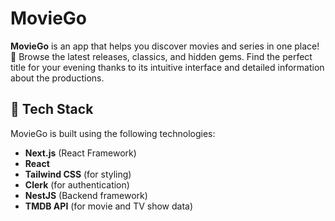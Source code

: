 # MovieGo

**MovieGo** is an app that helps you discover movies and series in one place! 🌟 Browse the latest releases, classics, and hidden gems. Find the perfect title for your evening thanks to its intuitive interface and detailed information about the productions.

## 🚀 Tech Stack
MovieGo is built using the following technologies:

- **Next.js** (React Framework)
- **React**
- **Tailwind CSS** (for styling)
- **Clerk** (for authentication)
- **NestJS** (Backend framework)
- **TMDB API** (for movie and TV show data)

